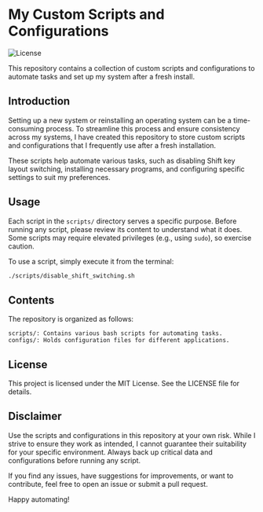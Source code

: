 # My Custom Scripts and Configurations

![License](https://img.shields.io/badge/license-MIT-blue)

This repository contains a collection of custom scripts and configurations to automate tasks and set up my system after a fresh install.

## Introduction

Setting up a new system or reinstalling an operating system can be a time-consuming process. To streamline this process and ensure consistency across my systems, I have created this repository to store custom scripts and configurations that I frequently use after a fresh installation.

These scripts help automate various tasks, such as disabling Shift key layout switching, installing necessary programs, and configuring specific settings to suit my preferences.

## Usage

Each script in the `scripts/` directory serves a specific purpose. Before running any script, please review its content to understand what it does. Some scripts may require elevated privileges (e.g., using `sudo`), so exercise caution.

To use a script, simply execute it from the terminal:

```bash
./scripts/disable_shift_switching.sh
```
## Contents

The repository is organized as follows:

    scripts/: Contains various bash scripts for automating tasks.
    configs/: Holds configuration files for different applications.

## License

This project is licensed under the MIT License. See the LICENSE file for details.
## Disclaimer

Use the scripts and configurations in this repository at your own risk. While I strive to ensure they work as intended, I cannot guarantee their suitability for your specific environment. Always back up critical data and configurations before running any script.

If you find any issues, have suggestions for improvements, or want to contribute, feel free to open an issue or submit a pull request.

Happy automating!
